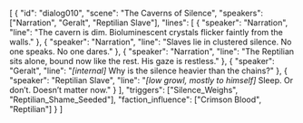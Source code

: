 [
  {
    "id": "dialog010",
    "scene": "The Caverns of Silence",
    "speakers": ["Narration", "Geralt", "Reptilian Slave"],
    "lines": [
      { "speaker": "Narration", "line": "The cavern is dim. Bioluminescent crystals flicker faintly from the walls." },
      { "speaker": "Narration", "line": "Slaves lie in clustered silence. No one speaks. No one dares." },
      { "speaker": "Narration", "line": "The Reptilian sits alone, bound now like the rest. His gaze is restless." },
      { "speaker": "Geralt", "line": "*[internal]* Why is the silence heavier than the chains?" },
      { "speaker": "Reptilian Slave", "line": "*[low growl, mostly to himself]* Sleep. Or don’t. Doesn’t matter now." }
    ],
    "triggers": ["Silence_Weighs", "Reptilian_Shame_Seeded"],
    "faction_influence": ["Crimson Blood", "Reptilian"]
  }
]